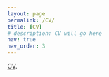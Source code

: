 ```yaml
---
layout: page
permalink: /CV/
title: [CV]
# description: CV will go here
nav: true
nav_order: 3
---
```


<!DOCTYPE html>
<html>
  <body>
    <p><a href="/assets/pdf/Joana_CV.pdf">CV</a>.</p>
  </body>
</html>